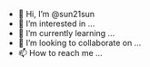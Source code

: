 - 👋 Hi, I’m @sun21sun
- 👀 I’m interested in ...
- 🌱 I’m currently learning ...
- 💞️ I’m looking to collaborate on ...
- 📫 How to reach me ...

<!---
sun21sun/sun21sun is a ✨ special ✨ repository because its `README.md` (this file) appears on your GitHub profile.
You can click the Preview link to take a look at your changes.
--->
